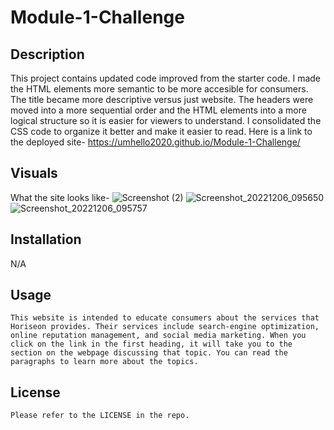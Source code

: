 # Module-1-Challenge

## Description
This project contains updated code improved from the starter code. I made the HTML elements more semantic to be more accesible for consumers. The title became more descriptive versus just website. The headers were moved into a more sequential order and the HTML elements into a more logical structure so it is easier for viewers to understand. I consolidated the CSS code to organize it better and make it easier to read. Here is a link to the deployed site- https://umhello2020.github.io/Module-1-Challenge/

## Visuals
What the site looks like- 
![Screenshot (2)](https://user-images.githubusercontent.com/118483617/206085442-3b357047-82e2-4de7-93ec-db02170307cc.png)
![Screenshot_20221206_095650](https://user-images.githubusercontent.com/118483617/206085523-e7786e92-8ee2-4bdf-80c9-50bbd67ea05f.png)
![Screenshot_20221206_095757](https://user-images.githubusercontent.com/118483617/206085571-15dc91f4-0969-4b00-88f6-536814686532.png)

## Installation
N/A

## Usage
    This website is intended to educate consumers about the services that Horiseon provides. Their services include search-engine optimization, online reputation management, and social media marketing. When you click on the link in the first heading, it will take you to the section on the webpage discussing that topic. You can read the paragraphs to learn more about the topics.

## License
    Please refer to the LICENSE in the repo.
